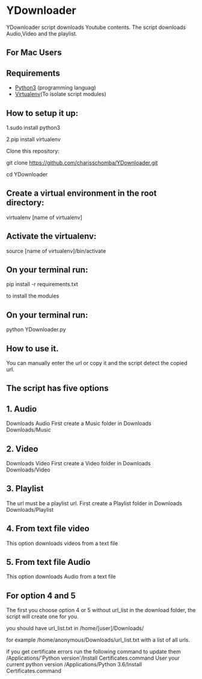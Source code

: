 # YDownloader
YDownloader script downloads Youtube contents.
The script downloads Audio,Video and the playlist.

## For Mac Users

## Requirements

- [Python3](https://www.python.org/) (programming languag)
- [Virtualenv](https://virtualenv.pypa.io/en/stable/)(To isolate script modules)

## How to setup it up:

1.sudo install python3

2.pip install virtualenv

Clone this repository:

git clone  https://github.com/charisschomba/YDownloader.git

cd YDownloader

## Create a virtual environment in the root directory:

virtualenv [name of virtualenv]

## Activate the virtualenv:

source [name of virtualenv]/bin/activate

## On your terminal run:

pip install -r requirements.txt

to install the modules

## On your terminal run:

python YDownloader.py


## How to use it.
You can manually enter the url or copy it and the script detect the copied url.

## The  script has five options
## 1. Audio

Downloads Audio
First create a Music folder in Downloads
Downloads/Music

## 2. Video

Downloads Video
First create a Video folder in Downloads
Downloads/Video

## 3. Playlist

The url must be a playlist url.
First create a Playlist folder in Downloads
Downloads/Playlist

## 4. From text file video

This option downloads videos from a text file

## 5. From text file Audio

This option downloads Audio from a text file

## For option 4 and 5

The first you choose option 4 or 5 without url_list in the download folder,
the script will create one for you.

you should have url_list.txt in /home/[user]/Downloads/

for example /home/anonymous/Downloads/url_list.txt with a list of all urls.

if you get certificate errors run the following command to update them
/Applications/'Python version'/Install Certificates.command
User your current python version
/Applications/Python 3.6/Install Certificates.command










